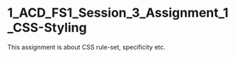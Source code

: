 # 1_ACD_FS1_Session_3_Assignment_1_CSS-Styling
This assignment is about CSS rule-set, specificity etc. 

